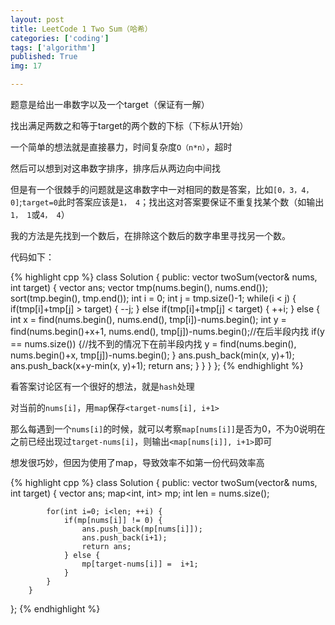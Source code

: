 ```yaml
---
layout: post
title: LeetCode 1 Two Sum（哈希）
categories: ['coding']
tags: ['algorithm']
published: True
img: 17

---
```


题意是给出一串数字以及一个target（保证有一解）

找出满足两数之和等于target的两个数的下标（下标从1开始）

一个简单的想法就是直接暴力，时间复杂度`O（n*n）`，超时

然后可以想到对这串数字排序，排序后从两边向中间找

但是有一个很棘手的问题就是这串数字中一对相同的数是答案，比如`[0，3，4，0]`;`target=0`此时答案应该是`1， 4`；找出这对答案要保证不重复找某个数（如输出`1， 1`或`4， 4`）

我的方法是先找到一个数后，在排除这个数后的数字串里寻找另一个数。

代码如下：

{% highlight cpp %}
class Solution {
    public:
        vector<int> twoSum(vector<int>& nums, int target) {
            vector<int> ans;
            vector<int> tmp(nums.begin(), nums.end());
            sort(tmp.begin(), tmp.end());
            int i = 0;
            int j = tmp.size()-1;
            while(i < j) {
                if(tmp[i]+tmp[j] > target) {
                    --j;
                } else if(tmp[i]+tmp[j] < target) {
                    ++i;
                } else {
                    int x = find(nums.begin(), nums.end(), tmp[i])-nums.begin();
                    int y = find(nums.begin()+x+1, nums.end(), tmp[j])-nums.begin();//在后半段内找
                    if(y == nums.size()) {//找不到的情况下在前半段内找
                        y = find(nums.begin(), nums.begin()+x, tmp[j])-nums.begin();
                    }
                    ans.push_back(min(x, y)+1);
                    ans.push_back(x+y-min(x, y)+1);
                    return ans;
                }
            }
        }
};
{% endhighlight %}

看答案讨论区有一个很好的想法，就是`hash`处理

对当前的`nums[i]`，用`map`保存`<target-nums[i], i+1>`

那么每遇到一个`nums[i]`的时候，就可以考察`map[nums[i]]`是否为0，不为0说明在之前已经出现过`target-nums[i]`，则输出`<map[nums[i]], i+1>`即可

想发很巧妙，但因为使用了map，导致效率不如第一份代码效率高

{% highlight cpp %}
class Solution {
    public:
        vector<int> twoSum(vector<int>& nums, int target) {
            vector<int> ans;
            map<int, int> mp;
            int len = nums.size();

            for(int i=0; i<len; ++i) {
                if(mp[nums[i]] != 0) {
                    ans.push_back(mp[nums[i]]);
                    ans.push_back(i+1);
                    return ans;
                } else {
                    mp[target-nums[i]] =  i+1;
                }
            }
        }
};
{% endhighlight %}
